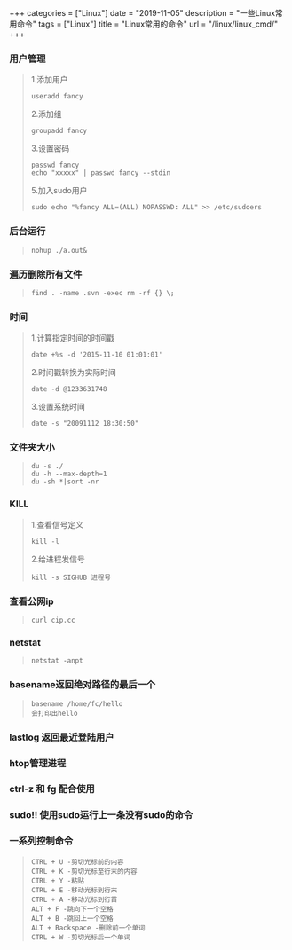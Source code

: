 +++
categories = ["Linux"]
date = "2019-11-05"
description = "一些Linux常用命令"
tags = ["Linux"]
title = "Linux常用的命令"
url = "/linux/linux_cmd/"
+++

### 用户管理
> 1.添加用户
> ```
> useradd fancy
> ```
> 2.添加组
> ```
> groupadd fancy
> ```
> 3.设置密码
> ```
> passwd fancy
> echo "xxxxx" | passwd fancy --stdin
> ```
> 5.加入sudo用户
> ```
> sudo echo "%fancy ALL=(ALL) NOPASSWD: ALL" >> /etc/sudoers
> ```

### 后台运行
> ```
> nohup ./a.out&
> ```

### 遍历删除所有文件
> ```
> find . -name .svn -exec rm -rf {} \;
> ```
 
### 时间
> 1.计算指定时间的时间戳
> ```
> date +%s -d '2015-11-10 01:01:01'
> ```
> 2.时间戳转换为实际时间
> ```
> date -d @1233631748
> ```
> 3.设置系统时间
> ```
> date -s "20091112 18:30:50"
> ```

### 文件夹大小
> ```
> du -s ./
> du -h --max-depth=1
> du -sh *|sort -nr
> ```

### KILL
> 1.查看信号定义
> ```
> kill -l
> ```
> 2.给进程发信号
> ```
> kill -s SIGHUB 进程号
> ```

### 查看公网ip
> ```
> curl cip.cc
> ```

### netstat
> ```
> netstat -anpt
> ```

### basename返回绝对路径的最后一个
> ```
> basename /home/fc/hello
> 会打印出hello
> ```

### lastlog 返回最近登陆用户

### htop管理进程

### ctrl-z 和 fg 配合使用

### sudo!! 使用sudo运行上一条没有sudo的命令

### 一系列控制命令
> ```
> CTRL + U -剪切光标前的内容
> CTRL + K -剪切光标至行末的内容
> CTRL + Y -粘贴
> CTRL + E -移动光标到行末
> CTRL + A -移动光标到行首
> ALT + F -跳向下一个空格
> ALT + B -跳回上一个空格
> ALT + Backspace -删除前一个单词
> CTRL + W -剪切光标后一个单词
> ```
